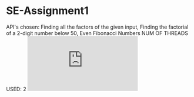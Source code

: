 # SE-Assignment1

API's chosen: Finding all the factors of the given input, Finding the factorial of a 2-digit number below 50, Even Fibonacci Numbers
NUM OF THREADS USED: 2
![API Diagram](https://github.com/DijonnaWatson/SE-Assignment1/blob/Redone-API-A%232/FINDING%20FACTORS%20API%20DIAGRAM.pdf)
